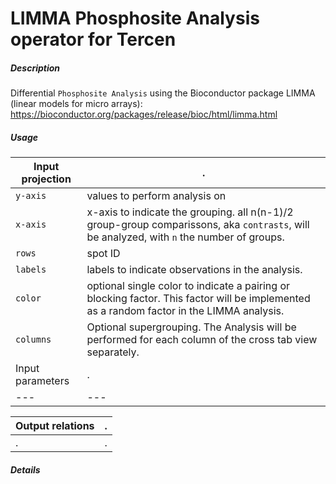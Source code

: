 # LIMMA Phosphosite Analysis operator for Tercen

##### Description

Differential `Phosphosite Analysis` using the Bioconductor package LIMMA (linear models for micro arrays):
https://bioconductor.org/packages/release/bioc/html/limma.html


##### Usage



Input projection|.
---|---
`y-axis` | values to perform analysis on
`x-axis` | x-axis to indicate the grouping. all n(n-1)/2 group-group comparissons, aka `contrasts`,  will be analyzed, with `n` the number of groups.
`rows` | spot ID
`labels`| labels to indicate observations in the analysis.
`color`| optional single color to indicate a pairing or blocking factor. This factor will be implemented as a random factor in the LIMMA analysis.
`columns`| Optional supergrouping. The Analysis will be performed for each column of the cross tab view separately.
Input parameters|.
---|---


Output relations|.
---|---
.|.

##### Details





 
 
